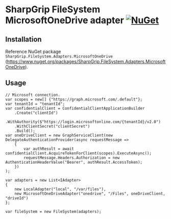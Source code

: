 ﻿# SharpGrip FileSystem MicrosoftOneDrive adapter [![NuGet](https://img.shields.io/nuget/v/SharpGrip.FileSystem.Adapters.MicrosoftOneDrive)](https://www.nuget.org/packages/SharpGrip.FileSystem.Adapters.MicrosoftOneDrive)

## Installation

Reference NuGet package `SharpGrip.FileSystem.Adapters.MicrosoftOneDrive` (https://www.nuget.org/packages/SharpGrip.FileSystem.Adapters.MicrosoftOneDrive).

## Usage

```
// Microsoft connection.
var scopes = new[] {"https://graph.microsoft.com/.default"};
var tenantId = "tenantId";
var confidentialClient = ConfidentialClientApplicationBuilder
    .Create("clientId")
    .WithAuthority($"https://login.microsoftonline.com/{tenantId}/v2.0")
    .WithClientSecret("clientSecret")
    .Build();
var oneDriveClient = new GraphServiceClient(new DelegateAuthenticationProvider(async requestMessage =>
    {
        var authResult = await confidentialClient.AcquireTokenForClient(scopes).ExecuteAsync();
        requestMessage.Headers.Authorization = new AuthenticationHeaderValue("Bearer", authResult.AccessToken);
    })
);

var adapters = new List<IAdapter>
{
    new LocalAdapter("local", "/var/files"),
    new MicrosoftOneDriveAdapter("onedrive", "/Files", oneDriveClient, "driveId")
};

var fileSystem = new FileSystem(adapters);
```